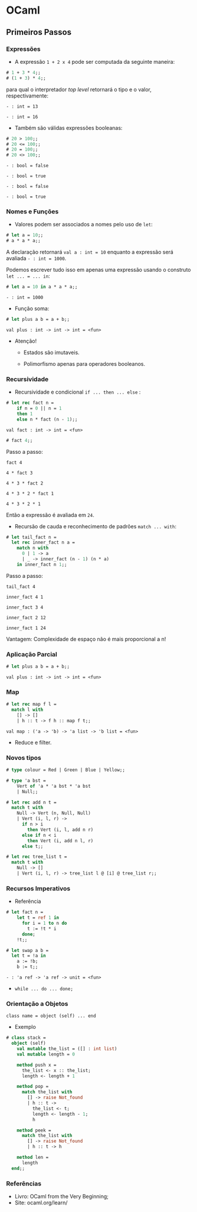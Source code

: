 # OCaml

## Primeiros Passos
### Expressões
- A expressão `1 + 2 x 4` pode ser computada da seguinte maneira:
```ocaml
# 1 + 3 * 4;;
# (1 + 3) * 4;;
```
para qual o interpretador *top level* retornará o tipo e o valor, respectivamente:

`- : int = 13`

`- : int = 16`

- Também são válidas expressões booleanas:
```ocaml
# 20 > 100;;
# 20 <= 100;;
# 20 = 100;;
# 20 <> 100;;
```
`- : bool = false`

`- : bool = true`

`- : bool = false`

`- : bool = true`

### Nomes e Funções
- Valores podem ser associados a nomes pelo uso de `let`:
```ocaml
# let a = 10;;
# a * a * a;;
```
A declaração retornará `val a : int = 10` enquanto a expressão
será avaliada `- : int = 1000`.

Podemos escrever tudo isso em apenas uma expressão usando o construto ```let ... = ... in```:
```ocaml
# let a = 10 in a * a * a;;
```
`- : int = 1000`

- Função soma:
```ocaml
# let plus a b = a + b;;
```
`val plus : int -> int -> int = <fun>`

- Atenção!

    - Estados são imutaveis.

    - Polimorfismo apenas para operadores booleanos.

### Recursividade
- Recursividade e condicional `if ... then ... else` :
```ocaml
# let rec fact n =
    if n = 0 || n = 1
    then 1
    else n * fact (n - 1);;
```
`val fact : int -> int = <fun>`

```ocaml
# fact 4;;
```
Passo a passo:

`fact 4`

`4 * fact 3`

`4 * 3 * fact 2`

`4 * 3 * 2 * fact 1`

`4 * 3 * 2 * 1`

Então a expressão é avaliada em `24`.

- Recursão de cauda e reconhecimento de padrões `match ... with`:
```ocaml
# let tail_fact n =
  let rec inner_fact n a =
    match n with
      0 | 1 -> a
      | _ -> inner_fact (n - 1) (n * a)
    in inner_fact n 1;;
```
Passo a passo:

`tail_fact 4`

`inner_fact 4 1`

`inner_fact 3 4`

`inner_fact 2 12`

`inner_fact 1 24`

Vantagem: Complexidade de espaço não é mais proporcional a n!

### Aplicação Parcial
```ocaml
# let plus a b = a + b;;
```
`val plus : int -> int -> int = <fun>`

### Map
```ocaml
# let rec map f l =
  match l with
    [] -> []
    | h :: t -> f h :: map f t;;
```
`val map : ('a -> 'b) -> 'a list -> 'b list = <fun>`

- Reduce e filter.

### Novos tipos
```ocaml
# type colour = Red | Green | Blue | Yellow;;
```

```ocaml
# type 'a bst =
    Vert of 'a * 'a bst * 'a bst
    | Null;;
```

```ocaml
# let rec add n t =
  match t with
    Null -> Vert (n, Null, Null)
    | Vert (i, l, r) ->
      if n > i
        then Vert (i, l, add n r)
      else if n < i
        then Vert (i, add n l, r)
      else t;;       
```

```ocaml
# let rec tree_list t =
  match t with
    Null -> []
    | Vert (i, l, r) -> tree_list l @ [i] @ tree_list r;;   
```

### Recursos Imperativos
- Referência
```ocaml
# let fact n =
    let t = ref 1 in
      for i = 1 to n do
        t := !t * i
      done;
    !t;;
```

```ocaml
# let swap a b =
  let t = !a in
    a := !b;
    b := t;;
```
`- : 'a ref -> 'a ref -> unit = <fun>`

- `while ... do ... done;` 

### Orientação a Objetos
`class name = object (self) ... end`

- Exemplo
```ocaml
# class stack =
  object (self)
    val mutable the_list = ([] : int list)
    val mutable length = 0

    method push x =
      the_list <- x :: the_list;
      length <- length + 1

    method pop =
      match the_list with
        [] -> raise Not_found
        | h :: t ->
          the_list <- t;
          length <- length - 1;
          h

    method peek =
      match the_list with
        [] -> raise Not_found
        | h :: t -> h

    method len =
      length
  end;;
```

### Referências
- Livro: OCaml from the Very Beginning;
- Site: ocaml.org/learn/

